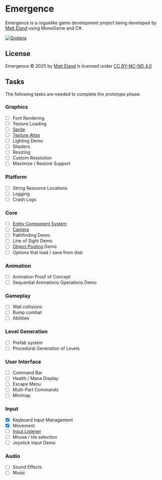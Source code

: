 # Emergence

Emergence is a roguelike game development project being developed by [Matt Eland](https://MattEland.dev) using MonoGame and C#.

[![Qodana](https://github.com/IntegerMan/EmergenceMonoGame/actions/workflows/qodana_code_quality.yml/badge.svg)](https://qodana.cloud/projects/Dbm8Z/)

## License

Emergence © 2025 by [Matt Eland](https://matteland.dev) is licensed under [CC BY-NC-ND 4.0](https://creativecommons.org/licenses/by-nc-nd/4.0/?ref=chooser-v1)

## Tasks

The following tasks are needed to complete the prototype phase:

### Graphics

- [ ] Font Rendering
- [ ] Texture Loading
- [ ] [Sprite](https://www.monogameextended.net/docs/features/texture-handling/sprite/)
- [ ] [Texture Atlas](https://www.monogameextended.net/docs/features/texture-handling/texture2datlas/)
- [ ] Lighting Demo
- [ ] Shaders
- [ ] Resizing
- [ ] Custom Resolution
- [ ] Maximize / Restore Support

### Platform

- [ ] String Resource Locations
- [ ] Logging
- [ ] Crash Logs

### Core

- [ ] [Entity Component System](https://www.monogameextended.net/docs/features/entities/)
- [ ] [Camera](https://www.monogameextended.net/docs/features/camera/orthographic-camera/)
- [ ] Pathfinding Demo
- [ ] Line of Sight Demo
- [ ] [Object Pooling](https://www.monogameextended.net/docs/features/object-pooling/) Demo
- [ ] Options that load / save from disk

### Animation

- [ ] Animation Proof of Concept
- [ ] Sequential Animations Operations Demo

### Gameplay

- [ ] Wall collisions
- [ ] Bump combat
- [ ] Abilities

### Level Generation

- [ ] Prefab system
- [ ] Procedural Generation of Levels

### User Interface

- [ ] Command Bar
- [ ] Health / Mana Display
- [ ] Escape Menu
- [ ] Multi-Part Commands
- [ ] Minimap

### Input

- [x] Keyboard Input Management
- [x] Movement
- [ ] [Input Listener](https://www.monogameextended.net/docs/features/input/inputlistener/)
- [ ] Mouse / tile selection
- [ ] Joystick Input Demo

### Audio
- [ ] Sound Effects
- [ ] Music
